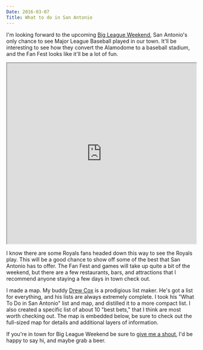 ```yaml
---
Date: 2016-03-07
Title: What to do in San Antonio
---
```


I'm looking forward to the upcoming [Big League Weekend](http://www.bigleagueweekend.com/), San Antonio's only chance to see Major League Baseball played in our town. It'll be interesting to see how they convert the Alamodome to a baseball stadium, and the Fan Fest looks like it'll be a lot of fun.

<iframe src="https://www.google.com/maps/d/embed?mid=zxVpRHmccBms.k9_iHXcovP5U" width="100%" height="480"></iframe>

I know there are some Royals fans headed down this way to see the Royals play. This will be a good chance to show off some of the best that San Antonio has to offer. The Fan Fest and games will take up quite a bit of the weekend, but there are a few restaurants, bars, and attractions that I recommend anyone staying a few days in town check out.

I made a map. My buddy [Drew Cox](https://twitter.com/DrewCoxSA) is a prodigious list maker. He's got a list for everything, and his lists are always extremely complete. I took his "What To Do in San Antonio" list and map, and distilled it to a more compact list. I also created a specific list of about 10 "best bets," that I think are most worth checking out. The map is embedded below, be sure to check out the full-sized map for details and additional layers of information.

If you're in town for Big League Weekend be sure to [give me a shout](https://twitter.com/alanbush), I'd be happy to say hi, and maybe grab a beer.
